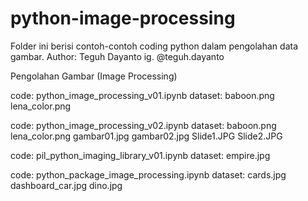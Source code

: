 # python-image-processing

Folder ini berisi contoh-contoh coding python dalam pengolahan data gambar.
Author: Teguh Dayanto
        ig. @teguh.dayanto

Pengolahan Gambar (Image Processing)

code: python_image_processing_v01.ipynb
dataset: baboon.png
         lena_color.png

code: python_image_processing_v02.ipynb
dataset: baboon.png
         lena_color.png
         gambar01.jpg
         gambar02.jpg
         Slide1.JPG
         Slide2.JPG

code: pil_python_imaging_library_v01.ipynb
dataset: empire.jpg

code: python_package_image_processing.ipynb
dataset: cards.jpg
         dashboard_car.jpg
         dino.jpg


